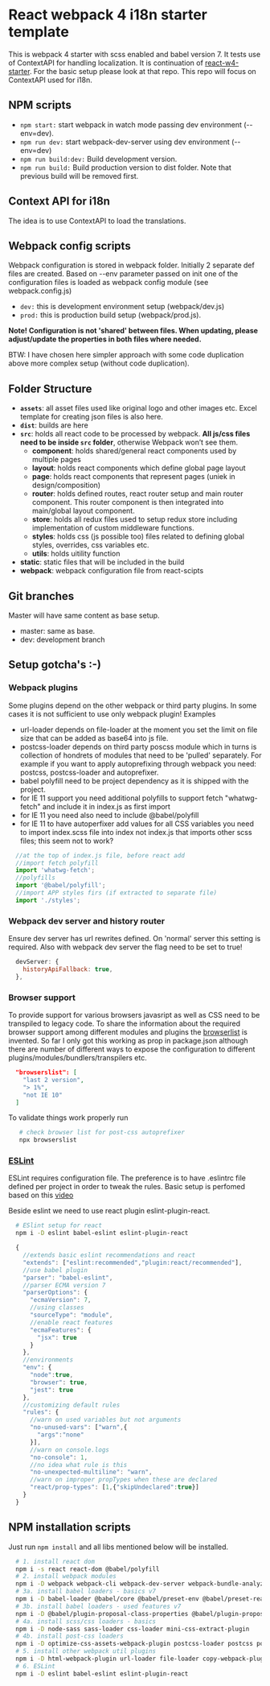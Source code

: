 # React webpack 4 i18n starter template

This is webpack 4 starter with scss enabled and babel version 7. It tests use of ContextAPI for handling localization. It is continuation of [react-w4-starter](https://github.com/dmijatovic/react-webpack4-starter). For the basic setup please look at that repo. This repo will focus on ContextAPI used for i18n.


## NPM scripts

- `npm start:` start webpack in watch mode passing dev environment (--env=dev).
- `npm run dev:` start webpack-dev-server using dev environment (--env=dev)
- `npm run build:dev:` Build development version.
- `npm run build:` Build production version to dist folder. Note that previous build will be removed first.


## Context API for i18n

The idea is to use ContextAPI to load the translations.








## Webpack config scripts

Webpack configuration is stored in webpack folder. Initially 2 separate def files are created. Based on --env parameter passed on init one of the configuration files is loaded as webpack config module (see webpack.config.js)

- `dev:` this is development environment setup (webpack/dev.js)
- `prod:` this is production build setup (webpack/prod.js).

**Note! Configuration is not 'shared' between files. When updating, please adjust/update the properties in both files where needed.**

BTW: I have chosen here simpler approach with some code duplication above more complex setup (without code duplication).

## Folder Structure

- **`assets`**: all asset files used like original logo and other images etc. Excel template for creating json files is also here.
- **`dist`**: builds are here
- **`src`**: holds all react code to be processed by webpack. **All js/css files need to be inside `src` folder**, otherwise Webpack won’t see them.
  - **component**: holds shared/general react components used by multiple pages
  - **layout**: holds react components which define global page layout
  - **page**: holds react components that represent pages (uniek in design/composition)
  - **router**: holds defined routes, react router setup and main router component. This router component is then integrated into main/global layout component.
  - **store**: holds all redux files used to setup redux store including implementation of custom middleware functions.
  - **styles**: holds css (js possible too) files related to defining global styles, overrides, css variables etc.
  - **utils**: holds uitility function
- **static**: static files that will be included in the build
- **webpack**: webpack configuration file from react-scipts

## Git branches

Master will have same content as base setup.

- master: same as base.
- dev: development branch

## Setup gotcha's :-)

### Webpack plugins

Some plugins depend on the other webpack or third party plugins. In some cases it is not sufficient to use only webpack plugin! Examples

- url-loader depends on file-loader at the moment you set the limit on file size that can be added as base64 into js file.
- postcss-loader depends on third party poscss module which in turns is collection of hondrets of modules that need to be 'pulled' separately. For example if you want to apply autoprefixing through webpack you need: postcss, postcss-loader and autoprefixer.
- babel polyfill need to be project dependency as it is shipped with the project.
- for IE 11 support you need additional polyfills to support fetch "whatwg-fetch" and include it in index.js as first import
- for IE 11 you need also need to include @babel/polyfill
- for IE 11 to have autoperfixer add values for all CSS variables you need to import index.scss file into index not index.js that imports other scss files; this seem not to work?

```javascript
  //at the top of index.js file, before react add
  //import fetch polyfill
  import 'whatwg-fetch';
  //polyfills
  import '@babel/polyfill';
  //import APP styles firs (if extracted to separate file)
  import './styles';

```

### Webpack dev server and history router

Ensure dev server has url rewrites defined. On 'normal' server this setting is required. Also with webpack dev server the flag need to be set to true!

```javascript
  devServer: {
    historyApiFallback: true,
  },
```

### Browser support

To provide support for various browsers javasript as well as CSS need to be transpiled to legacy code. To share the information about the required browser support among different modules and plugins the [browserlist](https://browserl.ist/?q=last+2+version%2C%3E+1%25%2Cnot+IE+10) is invented. So far I only got this working as prop in package.json although there are number of different ways to expose the configuration to different plugins/modules/bundlers/transpilers etc.

```json
  "browserslist": [
    "last 2 version",
    "> 1%",
    "not IE 10"
  ]
```

To validate things work properly run

```bash
   # check browser list for post-css autoprefixer
   npx browserslist
```

### [ESLint](https://eslint.org/docs/user-guide/configuring)

ESLint requires configuration file. The preference is to have .eslintrc file defined per project in order to tweak the rules.
Basic setup is perfomed based on this [video](https://www.youtube.com/watch?v=nxxl2H_TOTc&list=PLMWjeRChIK6bnp6qaS3rxLGCpc9aQYzEE)

Beside eslint we need to use react plugin eslint-plugin-react.

```bash
  # ESlint setup for react
  npm i -D eslint babel-eslint eslint-plugin-react
```

```js
  {
    //extends basic eslint recommendations and react
    "extends": ["eslint:recommended","plugin:react/recommended"],
    //use babel plugin
    "parser": "babel-eslint",
    //parser ECMA version 7
    "parserOptions": {
      "ecmaVersion": 7,
      //using classes
      "sourceType": "module",
      //enable react features
      "ecmaFeatures": {
        "jsx": true
      }
    },
    //environments
    "env": {
      "node":true,
      "browser": true,
      "jest": true
    },
    //customizing default rules
    "rules": {
      //warn on used variables but not arguments
      "no-unused-vars": ["warn",{
        "args":"none"
      }],
      //warn on console.logs
      "no-console": 1,
      //no idea what rule is this
      "no-unexpected-multiline": "warn",
      //warn on improper propTypes when these are declared
      "react/prop-types": [1,{"skipUndeclared":true}]
    }
  }

```

## NPM installation scripts

Just run `npm install` and all libs mentioned below will be installed.

```bash
  # 1. install react dom
  npm i -s react react-dom @babel/polyfill
  # 2. install webpack modules
  npm i -D webpack webpack-cli webpack-dev-server webpack-bundle-analyzer
  # 3a. install babel loaders - basics v7
  npm i -D babel-loader @babel/core @babel/preset-env @babel/preset-react
  # 3b. install babel loaders - used features v7
  npm i -D @babel/plugin-proposal-class-properties @babel/plugin-proposal-decorators
  # 4a. install scss/css loaders - basics
  npm i -D node-sass sass-loader css-loader mini-css-extract-plugin
  # 4b. install post-css loaders
  npm i -D optimize-css-assets-webpack-plugin postcss-loader postcss postcss-preset-env autoprefixer cssnano
  # 5. install other webpack util plugins
  npm i -D html-webpack-plugin url-loader file-loader copy-webpack-plugin uglifyjs-webpack-plugin clean-webpack-plugin
  # 6. ESLint
  npm i -D eslint babel-eslint eslint-plugin-react

```

